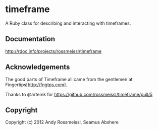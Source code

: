 # timeframe

A Ruby class for describing and interacting with timeframes.

## Documentation

http://rdoc.info/projects/rossmeissl/timeframe

## Acknowledgements

The good parts of Timeframe all came from the gentlemen at Fingertips[http://fngtps.com].

Thanks to @artemk for https://github.com/rossmeissl/timeframe/pull/5

## Copyright

Copyright (c) 2012 Andy Rossmeissl, Seamus Abshere
